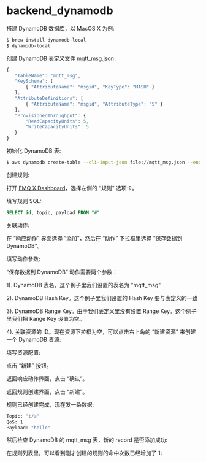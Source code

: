 # backend\_dynamodb

搭建 DynamoDB 数据库，以 MacOS X 为例:

```bash
$ brew install dynamodb-local
$ dynamodb-local
```

创建 DynamoDB 表定义文件 mqtt\_msg.json :

```javascript
{
   "TableName": "mqtt_msg",
   "KeySchema": [
       { "AttributeName": "msgid", "KeyType": "HASH" }
   ],
   "AttributeDefinitions": [
       { "AttributeName": "msgid", "AttributeType": "S" }
   ],
   "ProvisionedThroughput": {
       "ReadCapacityUnits": 5,
       "WriteCapacityUnits": 5
   }
}
```

初始化 DynamoDB 表:

```bash
$ aws dynamodb create-table --cli-input-json file://mqtt_msg.json --endpoint-url http://localhost:8000
```

创建规则:

打开 [EMQ X Dashboard](http://127.0.0.1:18083/#/rules)，选择左侧的 “规则” 选项卡。

填写规则 SQL:

```sql
SELECT id, topic, payload FROM "#"
```

关联动作:

在 “响应动作” 界面选择 “添加”，然后在 “动作” 下拉框里选择 “保存数据到 DynamoDB”。

填写动作参数:

“保存数据到 DynamoDB” 动作需要两个参数：

1\). DynamoDB 表名。这个例子里我们设置的表名为 "mqtt\_msg"

2\). DynamoDB Hash Key。这个例子里我们设置的 Hash Key 要与表定义的一致

3\). DynamoDB Range Key。由于我们表定义里没有设置 Range Key。这个例子里我们把 Range Key 设置为空。

4\). 关联资源的 ID。现在资源下拉框为空，可以点击右上角的 “新建资源” 来创建一个 DynamoDB 资源:

填写资源配置:

点击 “新建” 按钮。

返回响应动作界面，点击 “确认”。

返回规则创建界面，点击 “新建”。

规则已经创建完成，现在发一条数据:

```bash
Topic: "t/a"
QoS: 1
Payload: "hello"
```

然后检查 DynamoDB 的 mqtt\_msg 表，新的 record 是否添加成功:

在规则列表里，可以看到刚才创建的规则的命中次数已经增加了 1:

